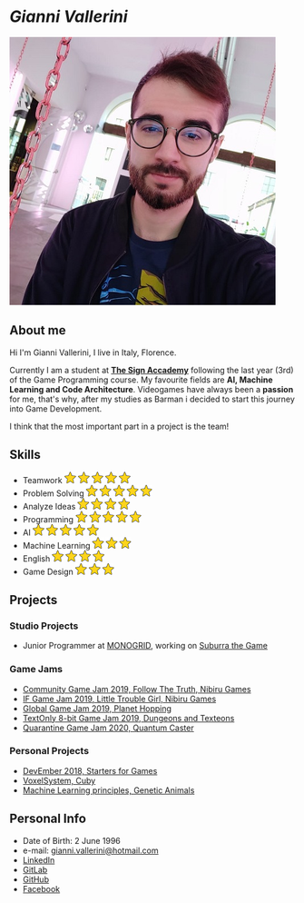 # ___Gianni Vallerini___

![](gianni_vallerini.jpg)

## __About me__
Hi I'm Gianni Vallerini, I live in Italy, Florence.

Currently I am a student at [__The Sign Accademy__](https://thesign.academy/) following the last year (3rd) of the Game Programming course.
My favourite fields are __AI, Machine Learning and Code Architecture__.
Videogames have always been a __passion__ for me, that's why, after my studies as Barman i decided to start this journey into Game Development.

I think that the most important part in a project is the team!

## __Skills__
- Teamwork          ![](star.png) ![](star.png) ![](star.png) ![](star.png) ![](star.png)
- Problem Solving   ![](star.png) ![](star.png) ![](star.png) ![](star.png) ![](star.png)
- Analyze Ideas     ![](star.png) ![](star.png) ![](star.png) ![](star.png)
- Programming       ![](star.png) ![](star.png) ![](star.png) ![](star.png) ![](star.png)
- AI                ![](star.png) ![](star.png) ![](star.png) ![](star.png) ![](star.png)
- Machine Learning  ![](star.png) ![](star.png) ![](star.png)
- English           ![](star.png) ![](star.png) ![](star.png) ![](star.png)
- Game Design       ![](star.png) ![](star.png) ![](star.png)

## __Projects__
### __Studio Projects__
- Junior Programmer at [MONOGRID](http://mono-grid.com/en/), working on [Suburra the Game](https://play.google.com/store/apps/details?id=com.cattleya.suburra.paid&hl=it)

### __Game Jams__
- [Community Game Jam 2019, Follow The Truth, Nibiru Games](https://gianni-vallerini.itch.io/follow-the-truth)
- [IF Game Jam 2019, Little Trouble Girl, Nibiru Games](https://internetfestival.itch.io/little-trouble-girl-if-game-jam-rulez-2019)
- [Global Game Jam 2019, Planet Hopping](https://gitlab.com/GianniVallerini/ggj-2019---le-quinte)
- [TextOnly 8-bit Game Jam 2019, Dungeons and Texteons](https://gianni-vallerini.itch.io/dungeons-and-texteons)
- [Quarantine Game Jam 2020, Quantum Caster](https://gianni-vallerini.itch.io/quantumcaster)

### __Personal Projects__
- [DevEmber 2018, Starters for Games](https://gitlab.com/GianniVallerini/devember-2018---starters-for-games)
- [VoxelSystem, Cuby](https://gitlab.com/GianniVallerini/rtlscuby)
- [Machine Learning principles, Genetic Animals](https://gitlab.com/GianniVallerini/geneticanimalsproject) 

## __Personal Info__
- Date of Birth: 2 June 1996
- e-mail: gianni.vallerini@hotmail.com
- [LinkedIn](https://www.linkedin.com/in/gianni-vallerini-a7a948164/?locale=en_US)
- [GitLab](https://gitlab.com/GianniVallerini)
- [GitHub](https://github.com/gianni173)
- [Facebook](https://www.facebook.com/gianni.vallerini)
